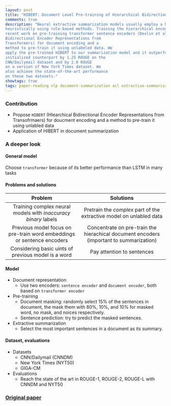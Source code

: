 ```yaml
---
layout: post
title: "HIBERT: Document Level Pre-training of Hierarchical Bidirectional Transformers for Document Summarization"
comments: true
description: "Neural extractive summarization models usually employ a hierarchical encoder for document encoding and they are trained using sentence-level labels, which are created
heuristically using rule-based methods. Training the hierarchical encoder with these inaccurate labels is challenging. Inspired by the
recent work on pre-training transformer sentence encoders (Devlin et al., 2018), we propose HIBERT (as shorthand for HIerachical
Bidirectional Encoder Representations from
Transformers) for document encoding and a
method to pre-train it using unlabeled data. We
apply the pre-trained HIBERT to our summarization model and it outperforms its randomly
initialized counterpart by 1.25 ROUGE on the
CNN/Dailymail dataset and by 2.0 ROUGE
on a version of New York Times dataset. We
also achieve the state-of-the-art performance
on these two datasets."
showtags: true
tags: paper-reading nlp document-summarization acl extractive-summarization
---
```


### Contribution
- Propose `HIBERT` (HIearchical Bidirectional Encoder Representations from Transofrmaers) for doucment encoding and a method to pre-train it using unlabled data
- Application of HIBERT in document summarization

### A deeper look
#### General model
Choose `transformer` because of its better performance than LSTM in many tasks

#### Problems and solutions

Problem | Solutions
:---: | :---:
Training complex neural models with _inaccuracy binary_ labels | Pretrain the _complex_ part of the extractive model on unlabled data
Previous model focus on pre-train word embeddings or sentence encoders | Concentrate on pre-train the hierachical document encoders (important to summarization)
Considering basic uints of previous model is a word | Pay attention to sentences


#### Model
- Document representation
	- Use two encoders: `sentence encoder` and `document encoder`, both based on `transformer encoder`
- Pre-training
	- Document masking: randomly select 15% of the sentences in document, the mask them with 80%, 10%, and 10% for masked word, no mask, and noices respectively.
	- Sentence prediction: try to predict the masked sentences.
- Extractive summarization
	- Select the most important sentences in a document as its summary.

#### Dataset, evaluations
- Datasets
	- CNN/Dailymail (CNNDM)
	- New York Times (NYT50)
	- GIGA-CM
- Evaluations
	- Reach the state of the art in ROUGE-1, ROUGE-2, ROUGE-L with CNNDM and NYT50

### [Original paper](https://arxiv.org/pdf/1905.06566.pdf)
